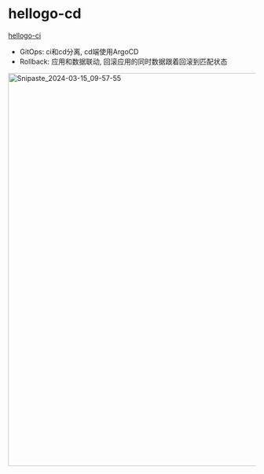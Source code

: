 # hellogo-cd

[hellogo-ci](https://github.com/guobinqiu/hellogo-ci)

- GitOps: ci和cd分离, cd端使用ArgoCD
- Rollback: 应用和数据联动, 回滚应用的同时数据跟着回滚到匹配状态 

<img width="800" alt="Snipaste_2024-03-15_09-57-55" src="https://github.com/guobinqiu/hellogo-cd/assets/5800822/fbcaad76-bd81-4784-86e5-ce5d01ac81cf">
